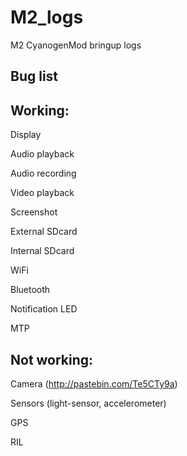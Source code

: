 M2_logs
=======

M2 CyanogenMod bringup logs


Bug list
----------


Working:
--------
Display

Audio playback

Audio recording

Video playback

Screenshot

External SDcard

Internal SDcard

WiFi

Bluetooth

Notification LED

MTP


Not working:
-----------
Camera (http://pastebin.com/Te5CTy9a)

Sensors (light-sensor, accelerometer)

GPS

RIL
